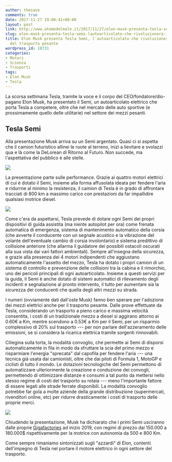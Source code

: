 ```yaml
---
author: thesave
comments: true
date: 2017-11-27 19:00:41+00:00
layout: post
link: http://www.atomodelmale.it/2017/11/27/elon-musk-presenta-tesla-semi-lautoarticolato-che-rivoluzionera-il-settore-del-trasporto-pesante/
slug: elon-musk-presenta-tesla-semi-lautoarticolato-che-rivoluzionera-il-settore-del-trasporto-pesante
title: Elon Musk presenta Tesla Semi, l'autoarticolato che rivoluzionerà il settore
  del trasporto pesante
wordpress_id: 18731
categories:
- Motori
- Scienza
- Trasporti
tags:
- Elon Musk
- Tesla
---
```


La scorsa settimana Tesla, tramite la voce e il corpo del CEO/fondatore/dio-pagano Elon Musk, ha presentato il Semi, un autoarticolato elettrico che porta Tesla a competere, oltre che nel mercato delle auto sportive (e prossimamente quello delle utilitarie) nel settore dei mezzi pesanti.



## Tesla Semi



Alla presentazione Musk arriva su un Semi argentato. Quasi ci si aspetta che il camion futuristico allinei le ruote al terreno, inizi a lievitare e svolazzi qua e là come la DeLorean di Ritorno al Futuro. Non succede, ma l'aspettativa del pubblico è alle stelle.

![](http://www.atomodelmale.it/wp-content/uploads/2017/11/Tesla-Semi-003-1024x357.jpg)

La presentazione parte sulle performance. Grazie ai quattro motori elettrici di cui è dotato il Semi, insieme alla forma affusolata ideata per fendere l'aria e ridurrne al minimo la resistenza, il camion di Tesla è in grado di affrontare tracciati di 800 km a massimo carico con prestazioni da far impallidire qualsiasi motrice diesel.

![](http://www.atomodelmale.it/wp-content/uploads/2017/11/tesla-semi-001-1024x601.jpg)

Come c'era da aspettarsi, Tesla prevede di dotare ogni Semi dei propri dispositivi di guida assistita (ma niente autopilot per ora) come frenata automatica di emergenza, sistema di mantenimento automatico della corsia (che avverte il conducente con un segnale acustico e la vibrazione del volante dell'eventuale cambio di corsia involontario) e sistema predittivo di collisione anteriore (che allarma il guidatore dei possibili ostacoli oscurati alla sua vista dai vari fattori ambientali). Sempre all'insegna della sicurezza, e grazie alla presenza dei 4 motori indipendenti che aggiustano automaticamente l'assetto del mezzo, Tesla ha dotato i propri camion di un sistema di controllo e prevenzione delle collisioni tra la cabina e il rimorchio, uno dei pericoli principali di ogni autoarticolato. Insieme a questi servizi per la guida, il Semi è anche dotato di sistemi automatici di rilevamento degli incidenti e segnalazione al pronto intervento, il tutto per aumentare sia la sicurezza dei conducenti che quella degli altri mezzi su strada.



I numeri (ovviamente dati dall'oste Musk) fanno ben sperare per l'adozione dei mezzi elettrici anche per il trasporto pesante. Dalle prove effettuate da Tesla, considerando un trasporto a pieno carico e massima velocità consentita, i costi di un tradizionale mezzo a diesel si aggirano attorno ai 0.60€ a Km, mentre scendono a 0.53€ a Km per il Semi, per un risparmio complessivo di 20% sul trasporto --- per non parlare dell'azzeramento delle emissioni, se si considera la ricarica elettrica tramite sorgenti rinnovabili.

Ciliegina sulla torta, la modalità convoglio, che permette ai Semi di disporsi automaticamente in fila in modo da sfruttare la scia del primo mezzo e risparmiare l'energia "sprecata" dal capofila per fendere l'aria --- una tecnica già usata dai camionisti, oltre che dai piloti di Formula 1, MotoGP e ciclisti di tutto il mondo. Le dotazioni tecnologiche del Semi permettono di automatizzare ulteriormente la creazione e conduzione dei convogli, permettendo di ottimizzare distanze e consumi a tal punto da mettersi nello stesso regime di costi del trasporto su rotaia --- meno l'importante fattore di essere legati alle strade ferrate disponibili. La modalità convoglio potrebbe far gola a molte aziende della grande distribuzione (supermercati, rivenditori online, etc) per ridurre drasticamente i costi di trasporto delle proprie merci.

![](http://www.atomodelmale.it/wp-content/uploads/2017/11/tesla-semi-002-1024x576.jpg)

Chiudendo la presentazione, Musk ha dichiarato che i primi Semi usciranno dalle proprie [Gigafactories](http://www.atomodelmale.it/2017/04/27/elon-musk-100-gigafactory-bastano-per-il-fabbisogno-energetico-del-mondo/) ad inizio 2019, con regimi di prezzo dai 150.000 a 180.000$ rispettivamente per la motrice con autonomia da 500 e 800 Km.

Come sempre rimaniamo sintonizzati sugli "azzardi" di Elon, contenti dell'impegno di Tesla nel portare il motore elettrico in ogni settore del trasporto.
